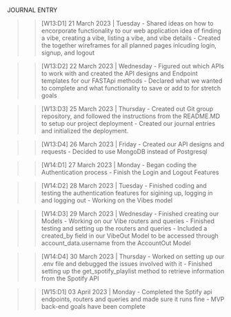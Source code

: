 JOURNAL ENTRY

> > [W13:D1] 21 March 2023 | Tuesday
    - Shared ideas on how to encorporate functionality to our web application idea of finding a vibe, creating a vibe, listing a vibe, and vibe details
    - Created the together wireframes for all planned pages inlcuding login, signup, and  logout


> > [W13:D2] 22 March 2023 | Wednesday
    - Figured out which APIs to work with and created the API designs and Endpoint templates for our FASTApi methods
    - Declared what we wanted to complete and what functionality to save or add to for stretch goals


> > [W13:D3] 25 March 2023 | Thursday
    - Created out Git group repository, and followed the instructions from the README.MD to setup our project deployment
    - Created our journal entries and initialized the deployment.


> > [W13:D4] 26 March 2023 | Friday
    - Created our API designs and requests
    - Decided to use MongoDB instead of Postgresql


> > [W14:D1] 27 March 2023 | Monday
    - Began coding the Authentication process
    - Finish the Login and Logout Features


> > [W14:D2] 28 March 2023 | Tuesday
    - Finished coding and testing the authentication features for sigining up, logging in and logging out
    - Working on the Vibes model 


> > [W14:D3] 29 March 2023 | Wednesday
    - Finished creating our Models
    - Working on our Vibe routers and queries
    - Finished testing and setting up the routers and queries
    - Included a created_by field in our VibeOut Model to be accessed through account_data.username from the AccountOut Model


> > [W14:D4] 30 March 2023 | Thursday
    - Worked on setting up our .env file and debugged the issues involved with it
    - Finished setting up the get_spotify_playlist method to retrieve information from the Spotify API


> > [W15:D1] 03 April 2023 | Monday
    - Completed the Sptify api endpoints, routers and queries and made sure it runs fine
    - MVP back-end goals have been complete